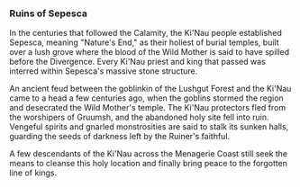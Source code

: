 ### Ruins of Sepesca

In the centuries that followed the Calamity, the Ki'Nau people established Sepesca, meaning "Nature's End," as their holiest of burial temples, built over a lush grove where the blood of the Wild Mother is said to have spilled before the Divergence. Every Ki'Nau priest and king that passed was interred within Sepesca's massive stone structure.

An ancient feud between the goblinkin of the Lushgut Forest and the Ki'Nau came to a head a few centuries ago, when the goblins stormed the region and desecrated the Wild Mother's temple. The Ki'Nau protectors fled from the worshipers of Gruumsh, and the abandoned holy site fell into ruin. Vengeful spirits and gnarled monstrosities are said to stalk its sunken halls, guarding the seeds of darkness left by the Ruiner's faithful.

A few descendants of the Ki'Nau across the Menagerie Coast still seek the means to cleanse this holy location and finally bring peace to the forgotten line of kings.